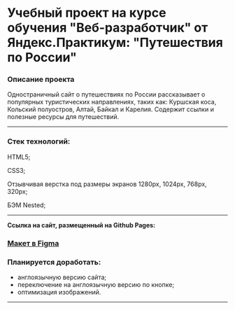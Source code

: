 # Учебный проект на курсе обучения "Веб-разработчик" от Яндекс.Практикум: "Путешествия по России"

### Описание проекта 

Одностраничный сайт о путешествиях по России рассказывает о популярных туристических направлениях, таких как: Куршская коса, Кольский полуостров, Алтай, Байкал и Карелия. Содержит ссылки и полезные ресурсы для путешествий. 

***

### Стек технологий: 

HTML5;

CSS3; 

Отзывчивая верстка под размеры экранов 1280px, 1024px, 768px, 320px;

БЭМ Nested;

***

**Ссылка на сайт, размещенный на Github Pages:**

### [Макет в Figma](https://www.figma.com/file/5S2WSbEFL6awjVWJ0NWL8Q/Sprint-3_-Russia-_-desktop-%2B-mobile?node-id=28503%3A0)

### Планируется доработать: 
- англоязычную версию сайта; 
- переключение на англоязычную версию по кнопке; 
- оптимизация изображений. 

***
